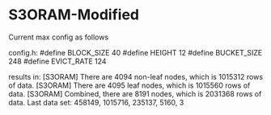 # S3ORAM-Modified

Current max config as follows

config.h: 
#define BLOCK_SIZE 40
#define HEIGHT 12
#define BUCKET_SIZE 248
#define EVICT_RATE 124

results in:
[S3ORAM] There are 4094 non-leaf nodes, which is 1015312 rows of data.
[S3ORAM] There are 4095 leaf nodes, which is 1015560 rows of data.
[S3ORAM] Combined, there are 8191 nodes, which is 2031368 rows of data.
Last data set: 458149, 1015716, 235137, 5160, 3
